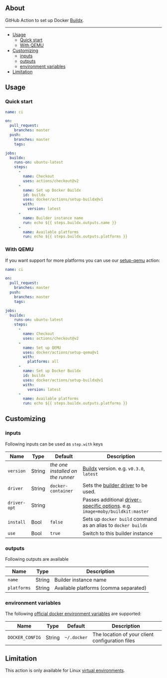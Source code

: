 ## About

GitHub Action to set up Docker [Buildx](https://github.com/docker/buildx).

___

* [Usage](#usage)
  * [Quick start](#quick-start)
  * [With QEMU](#with-qemu)
* [Customizing](#customizing)
  * [inputs](#inputs)
  * [outputs](#outputs)
  * [environment variables](#environment-variables)
* [Limitation](#limitation)

## Usage

### Quick start

```yaml
name: ci

on:
  pull_request:
    branches: master
  push:
    branches: master
    tags:

jobs:
  buildx:
    runs-on: ubuntu-latest
    steps:
      -
        name: Checkout
        uses: actions/checkout@v2
      -
        name: Set up Docker Buildx
        id: buildx
        uses: docker/actions/setup-buildx@v1
        with:
          version: latest
      -
        name: Builder instance name
        run: echo ${{ steps.buildx.outputs.name }}
      -
        name: Available platforms
        run: echo ${{ steps.buildx.outputs.platforms }}
```

### With QEMU

If you want support for more platforms you can use our [setup-qemu](../setup-qemu) action:

```yaml
name: ci

on:
  pull_request:
    branches: master
  push:
    branches: master
    tags:

jobs:
  buildx:
    runs-on: ubuntu-latest
    steps:
      -
        name: Checkout
        uses: actions/checkout@v2
      -
        name: Set up QEMU
        uses: docker/actions/setup-qemu@v1
        with:
          platforms: all
      -
        name: Set up Docker Buildx
        id: buildx
        uses: docker/actions/setup-buildx@v1
        with:
          version: latest
      -
        name: Available platforms
        run: echo ${{ steps.buildx.outputs.platforms }}
```

## Customizing

### inputs

Following inputs can be used as `step.with` keys

| Name             | Type    | Default                           | Description                        |
|------------------|---------|-----------------------------------|------------------------------------|
| `version`        | String  | _the one installed on the runner_ | [Buildx](https://github.com/docker/buildx) version. e.g. `v0.3.0`, `latest` |
| `driver`         | String  | `docker-container`                | Sets the [builder driver](https://github.com/docker/buildx#--driver-driver) to be used. |
| `driver-opt`     | String  |                                   | Passes additional [driver-specific options](https://github.com/docker/buildx#--driver-opt-options). e.g. `image=moby/buildkit:master` |
| `install`        | Bool    | `false`                           | Sets up `docker build` command as an alias to `docker buildx` |
| `use`            | Bool    | `true`                            | Switch to this builder instance |

### outputs

Following outputs are available

| Name          | Type    | Description                           |
|---------------|---------|---------------------------------------|
| `name`        | String  | Builder instance name |
| `platforms`   | String  | Available platforms (comma separated) |

### environment variables

The following [official docker environment variables](https://docs.docker.com/engine/reference/commandline/cli/#environment-variables) are supported:

| Name            | Type    | Default      | Description                                    |
|-----------------|---------|-------------|-------------------------------------------------|
| `DOCKER_CONFIG` | String  | `~/.docker` | The location of your client configuration files |

## Limitation

This action is only available for Linux [virtual environments](https://help.github.com/en/articles/virtual-environments-for-github-actions#supported-virtual-environments-and-hardware-resources).
